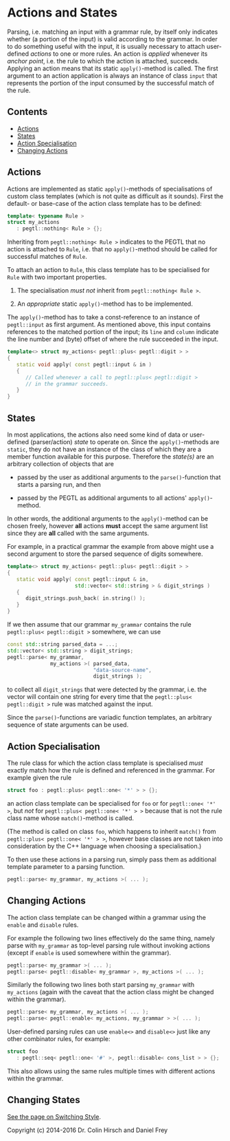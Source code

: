 # Actions and States

Parsing, i.e. matching an input with a grammar rule, by itself only indicates whether (a portion of the input) is valid according to the grammar.
In order to do something useful with the input, it is usually necessary to attach user-defined *actions* to one or more rules.
An action is *applied* whenever its *anchor point*, i.e. the rule to which the action is attached, succeeds.
Applying an action means that its static `apply()`-method is called.
The first argument to an action application is always an instance of class `input` that represents the portion of the input consumed by the successful match of the rule.

## Contents

* [Actions](#actions)
* [States](#states)
* [Action Specialisation](#action-specialisation)
* [Changing Actions](#changing-actions)

## Actions

Actions are implemented as static `apply()`-methods of specialisations of custom class templates (which is not quite as difficult as it sounds).
First the default- or base-case of the action class template has to be defined:

```c++
template< typename Rule >
struct my_actions
   : pegtl::nothing< Rule > {};
```

Inheriting from `pegtl::nothing< Rule >` indicates to the PEGTL that no action is attached to `Rule`, i.e. that no `apply()`-method should be called for successful matches of `Rule`.

To attach an action to `Rule`, this class template has to be specialised for `Rule` with two important properties.

1. The specialisation *must not* inherit from `pegtl::nothing< Rule >`.

2. An *appropriate* static `apply()`-method has to be implemented.

The `apply()`-method has to take a const-reference to an instance of `pegtl::input` as first argument.
As mentioned above, this input contains references to the matched portion of the input; its `line` and `column` indicate the line number and (byte) offset of where the rule succeeded in the input.

```c++
template<> struct my_actions< pegtl::plus< pegtl::digit > >
{
   static void apply( const pegtl::input & in )
   {
      // Called whenever a call to pegtl::plus< pegtl::digit >
      // in the grammar succeeds.
   }
}
```

## States

In most applications, the actions also need some kind of data or user-defined (parser/action) *state* to operate on.
Since the `apply()`-methods are `static`, they do not have an instance of the class of which they are a member function available for this purpose.
Therefore the *state(s)* are an arbitrary collection of objects that are

* passed by the user as additional arguments to the `parse()`-function that starts a parsing run, and then

* passed by the PEGTL as additional arguments to all actions' `apply()`-method.

In other words, the additional arguments to the `apply()`-method can be chosen freely, however **all** actions **must** accept the same argument list since they are **all** called with the same arguments.

For example, in a practical grammar the example from above might use a second argument to store the parsed sequence of digits somewhere.

```c++
template<> struct my_actions< pegtl::plus< pegtl::digit > >
{
   static void apply( const pegtl::input & in,
                      std::vector< std::string > & digit_strings )
   {
      digit_strings.push_back( in.string() );
   }
}
```

If we then assume that our grammar `my_grammar` contains the rule `pegtl::plus< pegtl::digit >` somewhere, we can use

```c++
const std::string parsed_data = ...;
std::vector< std::string > digit_strings;
pegtl::parse< my_grammar,
              my_actions >( parsed_data,
                            "data-source-name",
                            digit_strings );
```

to collect all `digit_strings` that were detected by the grammar, i.e. the vector will contain one string for every time that the `pegtl::plus< pegtl::digit >` rule was matched against the input.

Since the `parse()`-functions are variadic function templates, an arbitrary sequence of state arguments can be used.

## Action Specialisation

The rule class for which the action class template is specialised *must* exactly match how the rule is defined and referenced in the grammar.
For example given the rule

```c++
struct foo : pegtl::plus< pegtl::one< '*' > > {};
```

an action class template can be specialised for `foo` or for `pegtl::one< '*' >`, but *not* for `pegtl::plus< pegtl::one< '*' > >` because that is not the rule class name whose `match()`-method is called.

(The method is called on class `foo`, which happens to inherit `match()` from `pegtl::plus< pegtl::one< '*' > >`, however base classes are not taken into consideration by the C++ language when choosing a specialisation.)

To then use these actions in a parsing run, simply pass them as additional template parameter to a parsing function.

```c++
pegtl::parse< my_grammar, my_actions >( ... );
```

## Changing Actions

The action class template can be changed within a grammar using the `enable` and `disable` rules.

For example the following two lines effectively do the same thing, namely parse with `my_grammar` as top-level parsing rule without invoking actions (except if `enable` is used somewhere within the grammar).

```c++
pegtl::parse< my_grammar >( ... );
pegtl::parse< pegtl::disable< my_grammar >, my_actions >( ... );
```

Similarly the following two lines both start parsing `my_grammar` with `my_actions` (again with the caveat that the action class might be changed within the grammar).

```c++
pegtl::parse< my_grammar, my_actions >( ... );
pegtl::parse< pegtl::enable< my_actions, my_grammar > >( ... );
```

User-defined parsing rules can use `enable<>` and `disable<>` just like any other combinator rules, for example:

```c++
struct foo
   : pegtl::seq< pegtl::one< '#' >, pegtl::disable< cons_list > > {};
```

This also allows using the same rules multiple times with different actions within the grammar.

## Changing States

[See the page on Switching Style](Switching-Style.md).

Copyright (c) 2014-2016 Dr. Colin Hirsch and Daniel Frey
